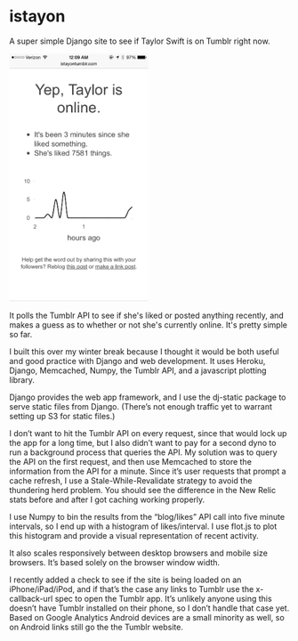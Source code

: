 istayon
=======

A super simple Django site to see if Taylor Swift is on Tumblr right now.

<img src="screenshot.png?raw=true" width="250" >

It polls the Tumblr API to see if she's liked or posted anything recently, and makes a guess as to whether or not she's currently online. It's pretty simple so far.

I built this over my winter break because I thought it would be both useful and good practice with Django and web development. It uses Heroku, Django, Memcached, Numpy, the Tumblr API, and a javascript plotting library.

Django provides the web app framework, and I use the dj-static package to serve static files from Django. (There’s not enough traffic yet to warrant setting up S3 for static files.)

I don’t want to hit the Tumblr API on every request, since that would lock up the app for a long time, but I also didn’t want to pay for a second dyno to run a background process that queries the API. My solution was to query the API on the first request, and then use Memcached to store the information from the API for a minute. Since it’s user requests that prompt a cache refresh, I use a Stale-While-Revalidate strategy to avoid the thundering herd problem. You should see the difference in the New Relic stats before and after I got caching working properly.

I use Numpy to bin the results from the “blog/likes” API call into five minute intervals, so I end up with a histogram of likes/interval. I use flot.js to plot this histogram and provide a visual representation of recent activity.

It also scales responsively between desktop browsers and mobile size browsers. It’s based solely on the browser window width.

I recently added a check to see if the site is being loaded on an iPhone/iPad/iPod, and if that’s the case any links to Tumblr use the x-callback-url spec to open the Tumblr app. It’s unlikely anyone using this doesn’t have Tumblr installed on their phone, so I don’t handle that case yet. Based on Google Analytics Android devices are a small minority as well, so on Android links still go the the Tumblr website.
